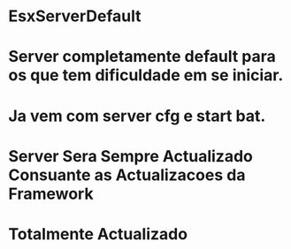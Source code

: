# EsxServerDefault

# Server completamente default para os que tem dificuldade em se iniciar.

# Ja vem com server cfg e start bat.

# Server Sera Sempre Actualizado Consuante as Actualizacoes da Framework

# Totalmente Actualizado
